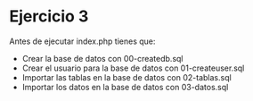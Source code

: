 # Ejercicio 3
Antes de ejecutar index.php tienes que:
 - Crear la base de datos con 00-createdb.sql
 - Crear el usuario para la base de datos con 01-createuser.sql
 - Importar las tablas en la base de datos con 02-tablas.sql
 - Importar los datos en la base de datos con 03-datos.sql
